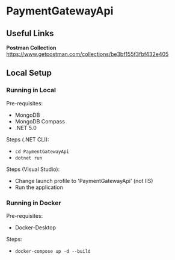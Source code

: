 # PaymentGatewayApi

## Useful Links

**Postman Collection**
https://www.getpostman.com/collections/be3bf155f3fbf432e405

## Local Setup

### Running in Local

Pre-requisites:
* MongoDB
* MongoDB Compass
* .NET 5.0

Steps (.NET CLI):
* `cd PaymentGatewayApi`
* `dotnet run`

Steps (Visual Studio):
* Change launch profile to 'PaymentGatewayApi' (not IIS)
* Run the application

### Running in Docker

Pre-requisites:
* Docker-Desktop

Steps:
* `docker-compose up -d --build`
